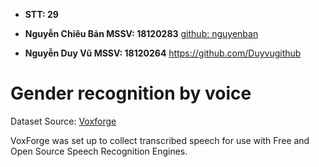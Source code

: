 * **STT: 29**

* **Nguyễn Chiêu Bản  MSSV: 18120283** [github: nguyenban](https://github.com/nguyenban)

* **Nguyễn Duy Vũ     MSSV: 18120264** https://github.com/Duyvugithub

# Gender recognition by voice

Dataset Source: [Voxforge](http://www.repository.voxforge1.org/downloads/SpeechCorpus/Trunk/Audio/Main/16kHz_16bit/)

VoxForge was set up to collect transcribed speech for use with Free and Open Source Speech Recognition Engines.
